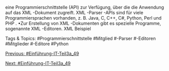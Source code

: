 eine Programmierschnittstelle (API) zur Verfügung, über die die Anwendung auf das XML -Dokument zugreift. 
XML -Parser -APIs sind für viele Programmiersprachen vorhanden, z. B. Java, C, C++, C#, Python, Perl und PHP .
•Zur Erstellung von XML -Dokumenten gibt es spezielle Programme, sogenannte XML -Editoren. XML Beispiel
<?xmlversion ="1.0" encoding ="UTF -8" standalone ="yes"?>
<Mitglieder>

   Tags & Topics:
   #Programmierschnittstelle
   #Mitglied
   #-Parser
   #-Editoren
   #Mitglieder
   #-Editore
   #Python

[Previous: #Einführung-IT-Teil3a_49](Einführung-IT-Teil3a_49.md)

[Next: #Einführung-IT-Teil3a_49](Einführung-IT-Teil3a_49.md)